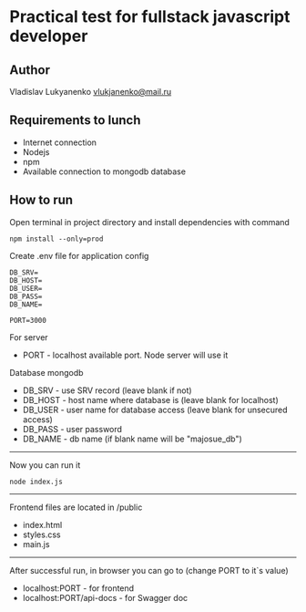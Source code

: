 # Practical test for fullstack javascript developer

## Author
Vladislav Lukyanenko <vlukjanenko@mail.ru>

## Requirements to lunch
- Internet connection
- Nodejs
- npm
- Available connection to mongodb database
## How to run
Open terminal in project directory and install dependencies with command
```
npm install --only=prod
```
Create .env file for application config
```
DB_SRV=
DB_HOST=
DB_USER=
DB_PASS=
DB_NAME=

PORT=3000
```

For server

- PORT - localhost available port. Node server will use it

Database mongodb

- DB_SRV - use SRV record (leave blank if not)
- DB_HOST - host name where database is (leave blank for localhost)
- DB_USER - user name for database access (leave blank for unsecured access)
- DB_PASS - user password
- DB_NAME - db name (if blank name will be "majosue_db")
___
Now you can run it
```
node index.js
```
___
Frontend files are located in /public
- index.html
- styles.css
- main.js
___

After successful run, in browser you can go to (change PORT to it`s value)
- localhost:PORT - for frontend
- localhost:PORT/api-docs - for Swagger doc

